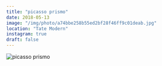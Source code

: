 ```yaml
---
title: "picasso prismo"
date: 2018-05-13
image: "/img/photo/a74bbe258b55ed2bf28f46ff9c01deab.jpg"
location: "Tate Modern"
instagram: true
draft: false
---
```


![picasso prismo](/img/photo/a74bbe258b55ed2bf28f46ff9c01deab.jpg)
